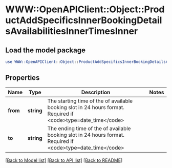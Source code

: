 # WWW::OpenAPIClient::Object::ProductAddSpecificsInnerBookingDetailsAvailabilitiesInnerTimesInner

## Load the model package
```perl
use WWW::OpenAPIClient::Object::ProductAddSpecificsInnerBookingDetailsAvailabilitiesInnerTimesInner;
```

## Properties
Name | Type | Description | Notes
------------ | ------------- | ------------- | -------------
**from** | **string** | The starting time of the of available booking slot in 24 hours format. Required if &lt;code&gt;type&#x3D;date_time&lt;/code&gt; | 
**to** | **string** | The ending time of the of available booking slot in 24 hours format. Required if &lt;code&gt;type&#x3D;date_time&lt;/code&gt; | 

[[Back to Model list]](../README.md#documentation-for-models) [[Back to API list]](../README.md#documentation-for-api-endpoints) [[Back to README]](../README.md)


